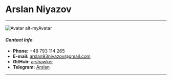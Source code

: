 # Arslan Niyazov

---

![Avatar alt-myAvatar](https://avatars.githubusercontent.com/u/71924869?s=400&u=29f4c437f3402b4fea73bf871012e20348f10896&v=4)

#### **_Contact Info_**

- **Phone:** +48 793 114 265
- **E-mail:** arslan93niyazov@gmail.com
- **GitHub:** [arshawker](https://github.com/arshawker)
- **Telegram:** [Arslan](https://t.me/Arstradebars)

---

